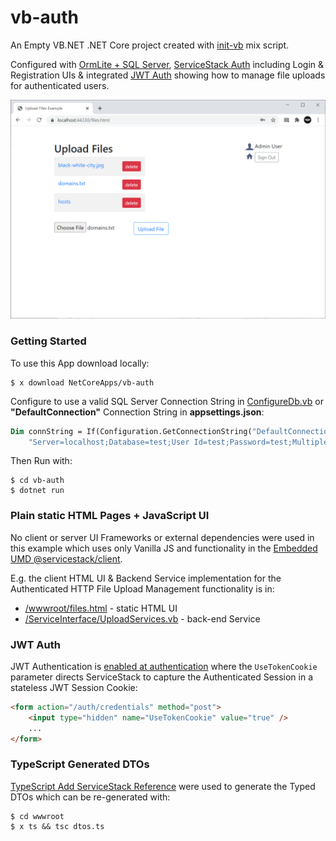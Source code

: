 # vb-auth

An Empty VB.NET .NET Core project created with [init-vb](https://docs.servicestack.net/vbnet#vb-net-core-project) mix script.

Configured with [OrmLite + SQL Server](https://github.com/ServiceStack/ServiceStack.OrmLite), 
[ServiceStack Auth](https://docs.servicestack.net/authentication-and-authorization) including Login & Registration UIs
& integrated [JWT Auth](https://docs.servicestack.net/jwt-authprovider) showing how to manage file uploads for authenticated users.

![](https://raw.githubusercontent.com/NetCoreApps/vb-auth/master/screenshot.png)

### Getting Started

To use this App download locally:

    $ x download NetCoreApps/vb-auth

Configure to use a valid SQL Server Connection String in [ConfigureDb.vb](https://github.com/NetCoreApps/vb-auth/blob/master/ConfigureDb.vb)
or **"DefaultConnection"** Connection String in **appsettings.json**:

```vb
Dim connString = If(Configuration.GetConnectionString("DefaultConnection"),
    "Server=localhost;Database=test;User Id=test;Password=test;MultipleActiveResultSets=True;")
```

Then Run with:

    $ cd vb-auth
    $ dotnet run

### Plain static HTML Pages + JavaScript UI

No client or server UI Frameworks or external dependencies were used in this example which uses only Vanilla JS and functionality in the 
[Embedded UMD @servicestack/client](https://docs.servicestack.net/servicestack-client-umd).

E.g. the client HTML UI & Backend Service implementation for the Authenticated HTTP File Upload Management functionality is in:

 - [/wwwroot/files.html](https://github.com/NetCoreApps/vb-auth/blob/master/wwwroot/files.html) - static HTML UI
 - [/ServiceInterface/UploadServices.vb](https://github.com/NetCoreApps/vb-auth/blob/master/ServiceInterface/UploadServices.vb) - back-end Service

### JWT Auth

JWT Authentication is [enabled at authentication](https://docs.servicestack.net/jwt-authprovider#switching-existing-sites-to-jwt) where
the `UseTokenCookie` parameter directs ServiceStack to capture the Authenticated Session in a stateless JWT Session Cookie:

```html
<form action="/auth/credentials" method="post">
    <input type="hidden" name="UseTokenCookie" value="true" />
    ...
</form>
```

### TypeScript Generated DTOs

[TypeScript Add ServiceStack Reference](https://docs.servicestack.net/typescript-add-servicestack-reference) were used to generate the 
Typed DTOs which can be re-generated with:

    $ cd wwwroot
    $ x ts && tsc dtos.ts
